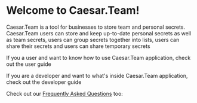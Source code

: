 # Welcome to Caesar.Team!

Caesar.Team is a tool for businesses to store team and personal secrets. Caesar.Team users can store and keep up-to-date personal secrets as well as team secrets, users can group secrets together into lists, users can share their secrets and users can share temporary secrets

If you a user and want to know how to use Caesar.Team application, check out the user guide

If you are a developer and want to what's inside Caesar.Team application, check out the developer guide



Check out our [Frequently Asked Questions](https://github.com/caesar-team/docs/blob/master/faq.md) too:







